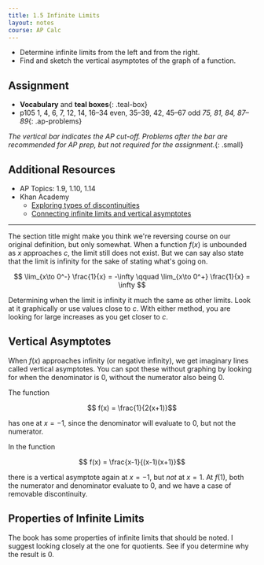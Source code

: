 ```yaml
---
title: 1.5 Infinite Limits
layout: notes
course: AP Calc
---
```


- Determine infinite limits from the left and from the right.
- Find and sketch the vertical asymptotes of the graph of a function.

## Assignment

- **Vocabulary** and **teal boxes**{: .teal-box}
- p105 1, 4, 6, 7, 12, 14, 16–34 even, 35–39, 42, 45–67 odd *75, 81, 84, 87–89*{: .ap-problems}

*The vertical bar indicates the AP cut-off. Problems after the bar are recommended for AP prep, but not required for the assignment.*{: .small}

## Additional Resources

- AP Topics: 1.9, 1.10, 1.14
- Khan Academy
  - [Exploring types of discontinuities](https://www.khanacademy.org/math/ap-calculus-ab/ab-limits-new/ab-1-10/v/types-of-discontinuities)
  - [Connecting infinite limits and vertical asymptotes](https://www.khanacademy.org/math/ap-calculus-ab/ab-limits-new/ab-1-14/v/introduction-to-infinite-limits)

---

The section title might make you think we're reversing course on our original definition, but only somewhat. When a function $f(x)$ is unbounded as $x$ approaches $c$, the limit still does not exist. But we can say also state that the limit is infinity for the sake of stating what's going on.

$$ \lim_{x\to 0^-} \frac{1}{x} = -\infty \qquad \lim_{x\to 0^+} \frac{1}{x} = \infty $$

Determining when the limit is infinity it much the same as other limits. Look at it graphically or use values close to $c$. With either method, you are looking for large increases as you get closer to $c$.

## Vertical Asymptotes

When $f(x)$ approaches infinity (or negative infinity), we get imaginary lines called vertical asymptotes. You can spot these without graphing by looking for when the denominator is 0, without the numerator also being 0.

The function

$$ f(x) = \frac{1}{2(x+1)}$$

 has one at $x=-1$, since the denominator will evaluate to 0, but not the numerator.

In the function

$$ f(x) = \frac{x-1}{(x-1)(x+1)}$$

there is a vertical asymptote again at $x=-1$, but *not* at $x=1$. At $f(1)$, both the numerator and denominator evaluate to 0, and we have a case of removable discontinuity.

## Properties of Infinite Limits

The book has some properties of infinite limits that should be noted. I suggest looking closely at the one for quotients. See if you determine why the result is 0.
